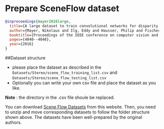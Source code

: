 # Prepare SceneFlow dataset

<!-- [DATASET] -->

```bibtex
@inproceedings{mayer2016large,
  title={A large dataset to train convolutional networks for disparity, optical flow, and scene flow estimation},
  author={Mayer, Nikolaus and Ilg, Eddy and Hausser, Philip and Fischer, Philipp and Cremers, Daniel and Dosovitskiy, Alexey and Brox, Thomas},
  booktitle={Proceedings of the IEEE conference on computer vision and pattern recognition},
  pages={4040--4048},
  year={2016}
}
```

##Dataset structure

- please place the dataset as described in the `Datasets/Stereo/scene_flow_training_list.csv` and `Datasets/Stereo/scene_flow_testing_list.csv` 
- Optionally you can write your own csv file and place the dataset as you like. 

**Note** : the directory in the .csv file shoule be replaced.  

You can download [Scene Flow Datasets](https://lmb.informatik.uni-freiburg.de/resources/datasets/SceneFlowDatasets.en.html) from this website. Then, you need to unzip and move corresponding datasets to follow the folder structure shown above. The datasets have been well-prepared by the original authors.
